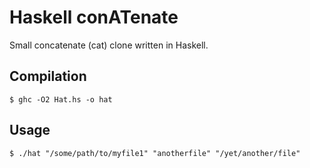 # Haskell conATenate
Small concatenate (cat) clone written in Haskell.

## Compilation
```
$ ghc -O2 Hat.hs -o hat
```

## Usage
```
$ ./hat "/some/path/to/myfile1" "anotherfile" "/yet/another/file"
```
